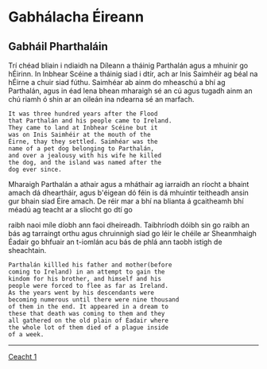# Gabhálacha Éireann
## Gabháil Pharthaláin
Trí chéad bliain i ndiaidh na Díleann a tháinig
Parthalán agus a mhuinir go hÉirinn. In Inbhear
Scéine a tháinig siad i dtír, ach ar Inis Saimhéir ag béal
na hÉirne a chuir siad fúthu. Saimhéar ab ainm do
mheaschú a bhí ag Parthalán, agus in éad lena bhean
mharaigh sé an cú agus tugadh ainm an chú riamh ó
shin ar an oileán ina ndearna sé an marfach.

	It was three hundred years after the Flood 
	that Parthalán and his people came to Ireland.
	They came to land at Inbhear Scéine but it 
	was on Inis Saimhéir at the mouth of the 
	Éirne, thay they settled. Saimhéar was the 
	name of a pet dog belonging to Parthalán, 
	and over a jealousy with his wife he killed 
	the dog, and the island was named after the 
	dog ever since.

Mharaigh Parthalán a athair agus a mháthair ag
iarraidh an ríocht a bhaint amach dá dheartháir, agus
b'éigean dó féin is dá mhuintir teitheadh ansin gur
bhain siad Éire amach. De réir mar a bhí na blianta á
gcaitheamh bhí méadú ag teacht ar a sliocht go dtí go

raibh naoi míle díobh ann faoi dheireadh. Taibhríodh 
dóibh sin go raibh an bás ag tarraingt orthu agus
chruinnigh siad go léir le chéile ar Sheanmhaigh Éadair
go bhfuair an t-iomlán acu bás de phlá ann taobh istigh
de sheachtain.

	Parthalán killled his father and mother(before 
	coming to Ireland) in an attempt to gain the 
	kindom for his brother, and himself and his
	people were forced to flee as far as Ireland. 
	As the years went by his descendants were 
	becoming numerous until there were nine thousand
	of them in the end. It appeared in a dream to 
	these that death was coming to them and they 
	all gathered on the old plain of Éadair where 
	the whole lot of them died of a plague inside 
	of a week.

-----
[Ceacht 1](ceacht1.md)
